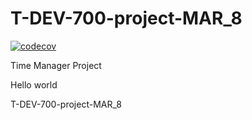 # T-DEV-700-project-MAR_8

[![codecov](https://codecov.io/github/abakar-oumar-abdallah/T-DEV-700/graph/badge.svg?token=JY7X96PRCW)](https://codecov.io/github/abakar-oumar-abdallah/T-DEV-700)

Time Manager Project

Hello world

T-DEV-700-project-MAR_8

